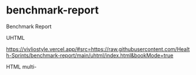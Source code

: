 # benchmark-report
Benchmark Report

UHTML

https://vivliostyle.vercel.app/#src=https://raw.githubusercontent.com/Health-Sprints/benchmark-report/main/uhtml/index.html&bookMode=true

HTML multi-
